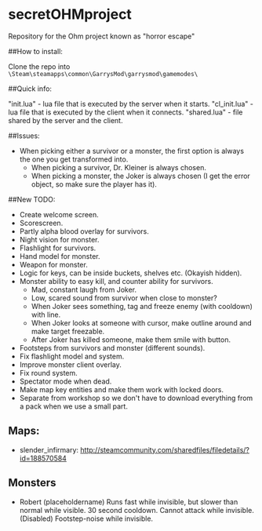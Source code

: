 # secretOHMproject
Repository for the Ohm project known as "horror escape"

##How to install:

Clone the repo into `\Steam\steamapps\common\GarrysMod\garrysmod\gamemodes\` 

##Quick info:

"init.lua" - lua file that is executed by the server when it starts.
"cl_init.lua" - lua file that is executed by the client when it connects.
"shared.lua" - file shared by the server and the client.

##Issues:
- When picking either a survivor or a monster, the first option is always the one you get transformed into.
  * When picking a survivor, Dr. Kleiner is always chosen.
  * When picking a monster, the Joker is always chosen (I get the error object, so make sure the player has it).

##New TODO:
- Create welcome screen.
- Scorescreen.
- Partly alpha blood overlay for survivors.
- Night vision for monster.
- Flashlight for survivors.
- Hand model for monster.
- Weapon for monster.
- Logic for keys, can be inside buckets, shelves etc. (Okayish hidden).
- Monster ability to easy kill, and counter ability for survivors.
  * Mad, constant laugh from Joker.
  * Low, scared sound from survivor when close to monster?
  * When Joker sees something, tag and freeze enemy (with cooldown) with line.
  * When Joker looks at someone with cursor, make outline around and 
    make target freezable.
  * After Joker has killed someone, make them smile with button.
- Footsteps from survivors and monster (different sounds).
- Fix flashlight model and system.
- Improve monster client overlay.
- Fix round system.
- Spectator mode when dead.
- Make map key entities and make them work with locked doors.
- Separate from workshop so we don't have to download everything from a pack when we use a small part.

## Maps:
- slender_infirmary: http://steamcommunity.com/sharedfiles/filedetails/?id=188570584

## Monsters

- Robert (placeholdername)
	Runs fast while invisible, but slower than normal while visible. 30 second cooldown.
	Cannot attack while invisible. (Disabled)
	Footstep-noise while invisible.

